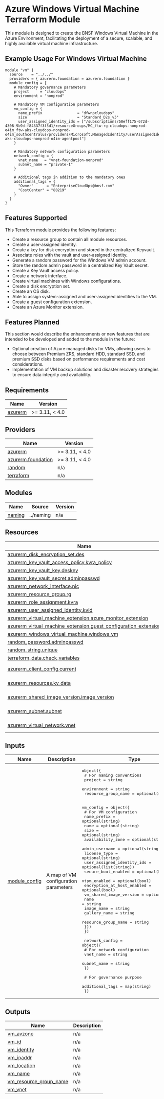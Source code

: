 # Azure Windows Virtual Machine Terraform Module

This module is designed to create the BNSF Windows Virtual Machine in the Azure Environment, facilitating the deployment of a secure, scalable, and highly available virtual machine infrastructure.

## Example Usage For Windows Virtual Machine

```hcl
module "vm" {
  source    = "../../"
  providers = { azurerm.foundation = azurerm.foundation }
  module_config = {
    # Mandatory governance parameters
    project     = "cloudops"
    environment = "nonprod"

    # Mandatory VM configuration parameters
    vm_config = {
      name_prefix                = "dfwnpcloudops"
      size                       = "Standard_D2s_v3"
      user_assigned_identity_ids = ["/subscriptions/50eff175-672d-4308-9b9d-f84337f3f5d1/resourceGroups/MC_ftw-rg-cloudops-nonprod-o4im_ftw-aks-cloudops-nonprod-o4im_southcentralus/providers/Microsoft.ManagedIdentity/userAssignedIdentities/ftw-aks-cloudops-nonprod-o4im-agentpool"]
    }

    # Mandatory network configuration parameters
    network_config = {
      vnet_name   = "vnet-foundation-nonprod"
      subnet_name = "private-1"
    }

    # Additional tags in addition to the mandatory ones
    additional_tags = {
      "Owner"      = "EnterpriseCloudOps@bnsf.com"
      "CostCenter" = "80219"
    }
  }
}
```

## Features Supported

This Terraform module provides the following features:

- Create a resource group to contain all module resources.
- Create a user-assigned identity.
- Create a key for disk encryption and stored in the centralized Keyvault.
- Associate roles with the vault and user-assigned identity.
- Generate a random password for the Windows VM admin account.
- Store the random admin password in a centralized Key Vault secret.
- Create a Key Vault access policy.
- Create a network interface.
- Create virtual machines with Windows configurations.
- Create a disk encryption set.
- Create an OS disk.
- Able to assign system-assigned and user-assigned identities to the VM.
- Create a guest configuration extension.
- Create an Azure Monitor extension.

## Features Planned

This section would describe the enhancements or new features that are intended to be developed and added to the module in the future:
- Optional creation of Azure managed disks for VMs, allowing users to choose between Premium ZRS, standard HDD, standard SSD, and premium SSD disks based on performance requirements and cost considerations.
- Implementation of VM backup solutions and disaster recovery strategies to ensure data integrity and availability.

<!-- BEGIN_TF_DOCS -->
## Requirements

| Name | Version |
|------|---------|
| <a name="requirement_azurerm"></a> [azurerm](#requirement\_azurerm) | >= 3.11, < 4.0 |

## Providers

| Name | Version |
|------|---------|
| <a name="provider_azurerm"></a> [azurerm](#provider\_azurerm) | >= 3.11, < 4.0 |
| <a name="provider_azurerm.foundation"></a> [azurerm.foundation](#provider\_azurerm.foundation) | >= 3.11, < 4.0 |
| <a name="provider_random"></a> [random](#provider\_random) | n/a |
| <a name="provider_terraform"></a> [terraform](#provider\_terraform) | n/a |

## Modules

| Name | Source | Version |
|------|--------|---------|
| <a name="module_naming"></a> [naming](#module\_naming) | ../naming | n/a |

## Resources

| Name | Type |
|------|------|
| [azurerm_disk_encryption_set.des](https://registry.terraform.io/providers/hashicorp/azurerm/latest/docs/resources/disk_encryption_set) | resource |
| [azurerm_key_vault_access_policy.kvra_policy](https://registry.terraform.io/providers/hashicorp/azurerm/latest/docs/resources/key_vault_access_policy) | resource |
| [azurerm_key_vault_key.deskey](https://registry.terraform.io/providers/hashicorp/azurerm/latest/docs/resources/key_vault_key) | resource |
| [azurerm_key_vault_secret.adminpasswd](https://registry.terraform.io/providers/hashicorp/azurerm/latest/docs/resources/key_vault_secret) | resource |
| [azurerm_network_interface.nic](https://registry.terraform.io/providers/hashicorp/azurerm/latest/docs/resources/network_interface) | resource |
| [azurerm_resource_group.rg](https://registry.terraform.io/providers/hashicorp/azurerm/latest/docs/resources/resource_group) | resource |
| [azurerm_role_assignment.kvra](https://registry.terraform.io/providers/hashicorp/azurerm/latest/docs/resources/role_assignment) | resource |
| [azurerm_user_assigned_identity.kvid](https://registry.terraform.io/providers/hashicorp/azurerm/latest/docs/resources/user_assigned_identity) | resource |
| [azurerm_virtual_machine_extension.azure_monitor_extension](https://registry.terraform.io/providers/hashicorp/azurerm/latest/docs/resources/virtual_machine_extension) | resource |
| [azurerm_virtual_machine_extension.guest_configuration_extension](https://registry.terraform.io/providers/hashicorp/azurerm/latest/docs/resources/virtual_machine_extension) | resource |
| [azurerm_windows_virtual_machine.windows_vm](https://registry.terraform.io/providers/hashicorp/azurerm/latest/docs/resources/windows_virtual_machine) | resource |
| [random_password.adminpasswd](https://registry.terraform.io/providers/hashicorp/random/latest/docs/resources/password) | resource |
| [random_string.unique](https://registry.terraform.io/providers/hashicorp/random/latest/docs/resources/string) | resource |
| [terraform_data.check_variables](https://registry.terraform.io/providers/hashicorp/terraform/latest/docs/resources/data) | resource |
| [azurerm_client_config.current](https://registry.terraform.io/providers/hashicorp/azurerm/latest/docs/data-sources/client_config) | data source |
| [azurerm_resources.kv_data](https://registry.terraform.io/providers/hashicorp/azurerm/latest/docs/data-sources/resources) | data source |
| [azurerm_shared_image_version.image_version](https://registry.terraform.io/providers/hashicorp/azurerm/latest/docs/data-sources/shared_image_version) | data source |
| [azurerm_subnet.subnet](https://registry.terraform.io/providers/hashicorp/azurerm/latest/docs/data-sources/subnet) | data source |
| [azurerm_virtual_network.vnet](https://registry.terraform.io/providers/hashicorp/azurerm/latest/docs/data-sources/virtual_network) | data source |

## Inputs

| Name | Description | Type | Default | Required |
|------|-------------|------|---------|:--------:|
| <a name="input_module_config"></a> [module\_config](#input\_module\_config) | A map of VM configuration parameters | <pre>object({<br>    # For naming conventions<br>    project             = string<br>    environment         = string<br>    resource_group_name = optional(string)<br><br>    vm_config = object({<br>      # For VM configuration<br>      name_prefix                = optional(string)<br>      name                       = optional(string)<br>      size                       = optional(string)<br>      availability_zone          = optional(string)<br>      admin_username             = optional(string)<br>      license_type               = optional(string)<br>      user_assigned_identity_ids = optional(list(string))<br>      secure_boot_enabled        = optional(bool)<br>      vtpm_enabled               = optional(bool)<br>      encryption_at_host_enabled = optional(bool)<br>      vm_shared_image_version = optional(object({<br>        name                = string<br>        image_name          = string<br>        gallery_name        = string<br>        resource_group_name = string<br>      }))<br>    })<br><br>    network_config = object({<br>      # For network configuration<br>      vnet_name   = string<br>      subnet_name = string<br>    })<br><br>    # For governance purpose<br>    additional_tags = map(string)<br>  })</pre> | n/a | yes |

## Outputs

| Name | Description |
|------|-------------|
| <a name="output_vm_avzone"></a> [vm\_avzone](#output\_vm\_avzone) | n/a |
| <a name="output_vm_id"></a> [vm\_id](#output\_vm\_id) | n/a |
| <a name="output_vm_identity"></a> [vm\_identity](#output\_vm\_identity) | n/a |
| <a name="output_vm_ipaddr"></a> [vm\_ipaddr](#output\_vm\_ipaddr) | n/a |
| <a name="output_vm_location"></a> [vm\_location](#output\_vm\_location) | n/a |
| <a name="output_vm_name"></a> [vm\_name](#output\_vm\_name) | n/a |
| <a name="output_vm_resource_group_name"></a> [vm\_resource\_group\_name](#output\_vm\_resource\_group\_name) | n/a |
| <a name="output_vm_vnet"></a> [vm\_vnet](#output\_vm\_vnet) | n/a |
<!-- END_TF_DOCS -->